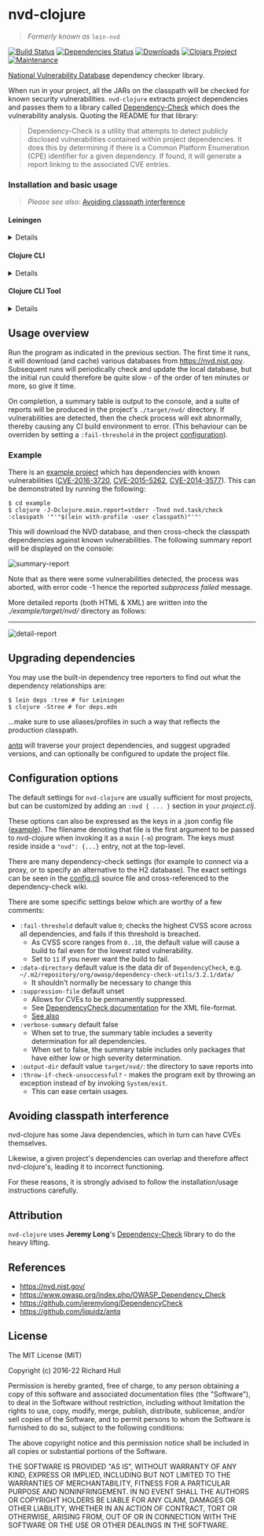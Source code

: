 # nvd-clojure

> _Formerly known as_ `lein-nvd`

[![Build Status](https://github.com/rm-hull/nvd-clojure/workflows/Continuous%20Integration/badge.svg)](https://github.com/rm-hull/nvd-clojure/actions?query=workflow%3A%22Continuous+Integration%22)
[![Dependencies Status](https://byob.yarr.is/dotemacs/actions-play/dependencies)](https://github.com/rm-hull/nvd-clojure/actions?query=workflow%3A%22dependencies%22)
[![Downloads](https://versions.deps.co/rm-hull/nvd-clojure/downloads.svg)](https://versions.deps.co/rm-hull/nvd-clojure)
[![Clojars Project](https://img.shields.io/clojars/v/nvd-clojure.svg)](https://clojars.org/nvd-clojure)
[![Maintenance](https://img.shields.io/maintenance/yes/2021.svg?maxAge=2592000)]()

[National Vulnerability Database](https://nvd.nist.gov/) dependency checker
library.

When run in your project, all the JARs on the classpath
will be checked for known security vulnerabilities. `nvd-clojure` extracts project
dependencies and passes them to a library called [Dependency-Check](https://github.com/jeremylong/DependencyCheck) which does the vulnerability analysis. Quoting the README for that library:

> Dependency-Check is a utility that attempts to detect publicly disclosed
> vulnerabilities contained within project dependencies. It does this by
> determining if there is a Common Platform Enumeration (CPE) identifier for
> a given dependency. If found, it will generate a report linking to the
> associated CVE entries.

### Installation and basic usage

> _Please see also:_ [Avoiding classpath interference](#avoiding-classpath-interference)

#### Leiningen

<details>

Please create a separate project consisting exclusively of `[nvd-clojure/nvd-clojure "2.1.0"]`. Said project can be located inside the targeted repo's Git repository.

Please do not add nvd-clojure as a dependency or plugin in the project.clj of the project to be analysed.

Then you can run, within this helper project:

```
lein with-profile -user run -m nvd.task.check "" "$(cd <YOUR_PROJECT>; lein with-profile -user,-dev classpath)"
```

An empty string is passed as the first argument, for backwards compatibility reasons. You can also pass a filename instead, denoting a .json file with extra options ([example](https://github.com/rm-hull/nvd-clojure/blob/master/.github/nvd-config.json)).

The `classpath` command should reflect a production-like classpath as closely as possible: it should not include dev/test tooling, plugins, etc.

If you are using a multi-modules solution (e.g. `lein-monolith`), you should ensure that each module is included in this classpath; else they will not be analysed.

</details>

#### Clojure CLI

<details>

Please create a separate project consisting exclusively of `nvd-clojure/nvd-clojure {:mvn/version "2.1.0"}`. Said project can be located inside the targeted repo's Git repository.

Please do not add nvd-clojure as a dependency in the deps.edn of the project to be analysed.

> You can accomplish something similar with user-level aliases, or with the `:replace-deps` option, at your own risk.

Then you can run, within this helper project:

```
clojure -J-Dclojure.main.report=stderr -M -m nvd.task.check "" "$(cd <YOUR_PROJECT>; clojure -Spath -A:any:aliases)"
```

An empty string is passed as the first argument, for backwards compatibility reasons. You can also pass a filename instead, denoting a .json file with extra options ([example](https://github.com/rm-hull/nvd-clojure/blob/master/.github/nvd-config.json)).

The `-Spath` command should reflect a production-like classpath as closely as possible: it should not include dev/test tooling, etc.

If you are using a multi-modules solution (e.g. [Polylith](https://github.com/polyfy/polylith)), you should ensure that each module is included in this classpath; else they will not be analysed.

</details>

#### Clojure CLI Tool

<details>

If you have CLI version 1.10.3.933 or later, you can also install `nvd-clojure` as a "tool":

```bash
clojure -Ttools install nvd-clojure/nvd-clojure '{:mvn/version "RELEASE"}' :as nvd
```

Then you can run:

```bash
clojure -J-Dclojure.main.report=stderr -Tnvd nvd.task/check :classpath '"'"$(clojure -Spath -A:any:aliases)"'"'
```

You can optionally pass a `:config-filename`, denoting a .json file with extra options ([example](https://github.com/rm-hull/nvd-clojure/blob/master/.github/nvd-config.json)).

The `-Spath` command should reflect a production-like classpath as closely as possible: it should not include dev/test tooling, etc.

If you are using a multi-modules solution (e.g. [Polylith](https://github.com/polyfy/polylith)), you should ensure that each module is included in this classpath; else they will not be analysed.

</details>

## Usage overview

Run the program as indicated in the previous section. The first time it runs, it will download (and
cache) various databases from https://nvd.nist.gov. Subsequent runs will
periodically check and update the local database, but the initial run could
therefore be quite slow - of the order of ten minutes or more, so give it time.

On completion, a summary table is output to the console, and a suite of reports
will be produced in the project's `./target/nvd/` directory. If vulnerabilities
are detected, then the check process will exit abnormally, thereby
causing any CI build environment to error. (This behaviour can be overriden by
setting a `:fail-threshold` in the project [configuration](#configuration-options)).

### Example

There is an [example project](https://github.com/rm-hull/nvd-clojure/blob/master/example/project.clj)
which has dependencies with known vulnerabilities
([CVE-2016-3720](https://web.nvd.nist.gov/view/vuln/detail?vulnId=CVE-2016-3720),
[CVE-2015-5262](https://web.nvd.nist.gov/view/vuln/detail?vulnId=CVE-2015-5262),
[CVE-2014-3577](https://web.nvd.nist.gov/view/vuln/detail?vulnId=CVE-2014-3577)).
This can be demonstrated by running the following:

    $ cd example
    $ clojure -J-Dclojure.main.report=stderr -Tnvd nvd.task/check :classpath '"'"$(lein with-profile -user classpath)"'"'

This will download the NVD database, and then cross-check the classpath
dependencies against known vulnerabilities. The following summary report will
be displayed on the console:

![summary-report](https://raw.githubusercontent.com/rm-hull/nvd-clojure/master/example/img/summary-report.png)

Note that as there were some vulnerabilities detected, the process was aborted,
with error code -1 hence the reported _subprocess failed_ message.

More detailed reports (both HTML & XML) are written into the
_./example/target/nvd/_ directory as follows:

---
![detail-report](https://raw.githubusercontent.com/rm-hull/nvd-clojure/master/example/img/detail-report.png)

## Upgrading dependencies

You may use the built-in dependency tree reporters to find out what the
dependency relationships are:

    $ lein deps :tree # for Leiningen
    $ clojure -Stree # for deps.edn

...make sure to use aliases/profiles in such a way that reflects the production classpath.

[antq](https://github.com/liquidz/antq) will traverse your project
dependencies, and suggest upgraded versions, and can optionally be configured
to update the project file.

## Configuration options

The default settings for `nvd-clojure` are usually sufficient for most projects, but
can be customized by adding an `:nvd { ... }` section in your _project.clj_.

These options can also be expressed as the keys in a .json config file ([example](https://github.com/rm-hull/nvd-clojure/blob/master/.github/nvd-config.json)).
The filename denoting that file is the first argument to be passed to nvd-clojure when invoking it as a `main` (`-m`) program.
The keys must reside inside a `"nvd": {...}` entry, not at the top-level.

There are many dependency-check settings (for example to connect via a proxy, or
to specify an alternative to the H2 database). The exact settings can be seen
in the [config.clj](https://github.com/rm-hull/nvd-clojure/blob/master/src/nvd/config.clj) source file and cross-referenced to the dependency-check
wiki.

There are some specific settings below which are worthy of a few comments:

* `:fail-threshold` default value `0`; checks the highest CVSS score across all dependencies, and fails if this threshold is breached.
  - As CVSS score ranges from `0..10`, the default value will cause a build to fail even for the lowest rated
  vulnerability.
  - Set to `11` if you never want the build to fail.
* `:data-directory` default value is the data dir of `DependencyCheck`, e.g. `~/.m2/repository/org/owasp/dependency-check-utils/3.2.1/data/`
  - It shouldn't normally be necessary to change this
* `:suppression-file` default unset
  - Allows for CVEs to be permanently suppressed.
  - See [DependencyCheck documentation](https://jeremylong.github.io/DependencyCheck/) for the XML file-format.
  - [See also](https://jeremylong.github.io/DependencyCheck/general/suppression.html)
* `:verbose-summary` default false
  - When set to true, the summary table includes a severity determination for all dependencies.
  - When set to false, the summary table includes only packages that have either low or high severity determination.
* `:output-dir` default value `target/nvd/`: the directory to save reports into
* `:throw-if-check-unsuccessful?` - makes the program exit by throwing an exception instead of by invoking `System/exit`.
  - This can ease certain usages.

## Avoiding classpath interference

nvd-clojure has some Java dependencies, which in turn can have CVEs themselves.

Likewise, a given project's dependencies can overlap and therefore affect nvd-clojure's, leading it to incorrect functioning.

For these reasons, it is strongly advised to follow the installation/usage instructions carefully.

## Attribution

`nvd-clojure` uses **Jeremy Long**'s [Dependency-Check](https://github.com/jeremylong/DependencyCheck)
library to do the heavy lifting.

## References

* https://nvd.nist.gov/
* https://www.owasp.org/index.php/OWASP_Dependency_Check
* https://github.com/jeremylong/DependencyCheck
* https://github.com/liquidz/antq

## License

The MIT License (MIT)

Copyright (c) 2016-22 Richard Hull

Permission is hereby granted, free of charge, to any person obtaining a copy of
this software and associated documentation files (the "Software"), to deal in
the Software without restriction, including without limitation the rights to
use, copy, modify, merge, publish, distribute, sublicense, and/or sell copies of
the Software, and to permit persons to whom the Software is furnished to do so,
subject to the following conditions:

The above copyright notice and this permission notice shall be included in all
copies or substantial portions of the Software.

THE SOFTWARE IS PROVIDED "AS IS", WITHOUT WARRANTY OF ANY KIND, EXPRESS OR
IMPLIED, INCLUDING BUT NOT LIMITED TO THE WARRANTIES OF MERCHANTABILITY, FITNESS
FOR A PARTICULAR PURPOSE AND NONINFRINGEMENT. IN NO EVENT SHALL THE AUTHORS OR
COPYRIGHT HOLDERS BE LIABLE FOR ANY CLAIM, DAMAGES OR OTHER LIABILITY, WHETHER
IN AN ACTION OF CONTRACT, TORT OR OTHERWISE, ARISING FROM, OUT OF OR IN
CONNECTION WITH THE SOFTWARE OR THE USE OR OTHER DEALINGS IN THE SOFTWARE.
